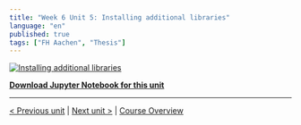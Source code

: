 ```yaml
---
title: "Week 6 Unit 5: Installing additional libraries"
language: "en"
published: true
tags: ["FH Aachen", "Thesis"]
---
```


[![Installing additional libraries](https://img.youtube.com/vi/81Hgb3XzwpQ/hqdefault.jpg)](https://youtu.be/81Hgb3XzwpQ)

[**Download Jupyter Notebook for this unit**](https://opensap-public.s3.openhpicloud.de/courses/2qRB6Gz3FcfD2OBbnSCf8m/rtfiles/27Zp18wcbs8yjqukbmDPov/openSAP_python1_Week_6_Unit_5_installaddlibr_notebook.ipynb)

---

[< Previous unit](/teaching/python-mooc/week6_unit5_selftest) | [Next unit >](/teaching/python-mooc/week6_unit4_selftest) |
[Course Overview](/teaching/python-mooc)